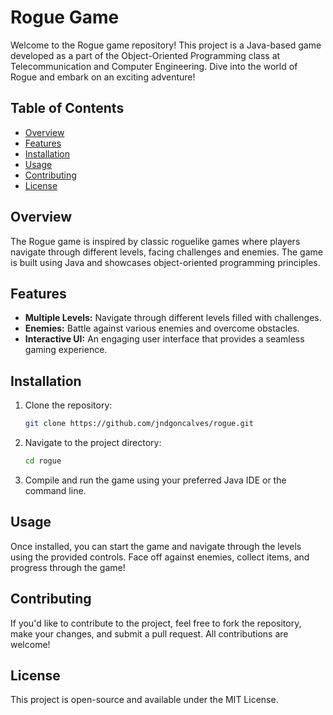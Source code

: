 # Rogue Game

Welcome to the Rogue game repository! This project is a Java-based game developed as a part of the Object-Oriented Programming class at Telecommunication and Computer Engineering. Dive into the world of Rogue and embark on an exciting adventure!

## Table of Contents

- [Overview](#overview)
- [Features](#features)
- [Installation](#installation)
- [Usage](#usage)
- [Contributing](#contributing)
- [License](#license)

## Overview

The Rogue game is inspired by classic roguelike games where players navigate through different levels, facing challenges and enemies. The game is built using Java and showcases object-oriented programming principles.

## Features

- **Multiple Levels:** Navigate through different levels filled with challenges.
- **Enemies:** Battle against various enemies and overcome obstacles.
- **Interactive UI:** An engaging user interface that provides a seamless gaming experience.

## Installation

1. Clone the repository:
    ```bash
    git clone https://github.com/jndgoncalves/rogue.git
    ```
2. Navigate to the project directory:
    ```bash
    cd rogue
    ```
3. Compile and run the game using your preferred Java IDE or the command line.

## Usage

Once installed, you can start the game and navigate through the levels using the provided controls. Face off against enemies, collect items, and progress through the game!

## Contributing

If you'd like to contribute to the project, feel free to fork the repository, make your changes, and submit a pull request. All contributions are welcome!

## License

This project is open-source and available under the MIT License.

